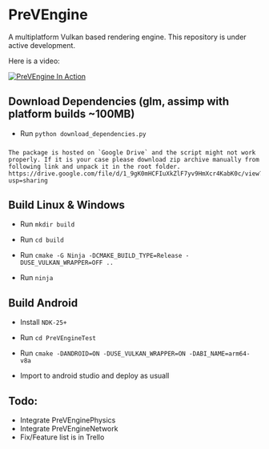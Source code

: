 # PreVEngine

A multiplatform Vulkan based rendering engine. This repository is under active development.

Here is a video:

[![PreVEngine In Action](http://img.youtube.com/vi/lSp1hOncLVs/0.jpg)](http://www.youtube.com/watch?v=lSp1hOncLVs "PreVEngine In Action")

## Download Dependencies (glm, assimp with platform builds ~100MB)
 - Run `python download_dependencies.py`

 ### 
    The package is hosted on `Google Drive` and the script might not work properly. If it is your case please download zip archive manually from following link and unpack it in the root folder.
    https://drive.google.com/file/d/1_9gK0mHCFIuXkZlF7yv9HmXcr4KabK0c/view?usp=sharing


## Build Linux & Windows
 
 - Run `mkdir build`

 - Run `cd build`

 - Run `cmake -G Ninja -DCMAKE_BUILD_TYPE=Release -DUSE_VULKAN_WRAPPER=OFF ..`

 - Run `ninja`

## Build Android

 - Install `NDK-25+`

 - Run `cd PreVEngineTest`

 - Run `cmake -DANDROID=ON -DUSE_VULKAN_WRAPPER=ON -DABI_NAME=arm64-v8a`

 - Import to android studio and deploy as usuall

## Todo: 

- Integrate PreVEnginePhysics
- Integrate PreVEngineNetwork
- Fix/Feature list is in Trello

